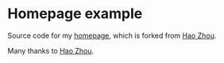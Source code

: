 Homepage example
=========================

Source code for my [homepage](http://feijiang.github.io/), which is forked from [Hao Zhou](https://github.com/zhouh/zhouh.github.io).

Many thanks to [Hao Zhou](https://github.com/zhouh/zhouh.github.io).
